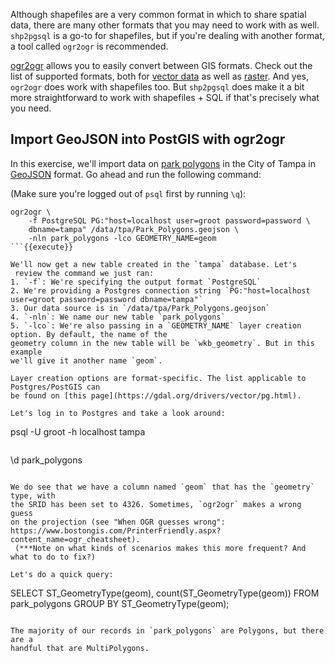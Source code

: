 Although shapefiles are a very common format in which to share spatial 
data, there are many other formats that you may need to work with as well. 
`shp2pgsql` is a go-to for shapefiles, but if you're dealing with another 
format, a tool called `ogr2ogr` is recommended. 

[ogr2ogr](https://gdal.org/programs/ogr2ogr.html) allows you to easily convert 
between GIS formats. Check out the list of supported formats,
 both for [vector data](https://gdal.org/drivers/vector/index.html) as well as 
 [raster](https://gdal.org/drivers/raster/index.html).
 And yes, `ogr2ogr` does work with shapefiles too. But `shp2pgsql` does make it
 a bit more straightforward to work with shapefiles + SQL if that's precisely 
 what you need.

## Import GeoJSON into PostGIS with ogr2ogr

In this exercise, we'll import data on [park polygons](https://city-tampa.opendata.arcgis.com/datasets/park-polygons?geometry=-83.779%2C27.778%2C-81.166%2C28.203) in the City of Tampa in 
[GeoJSON](https://en.wikipedia.org/wiki/GeoJSON) format. Go ahead and run the 
following command: 

(Make sure you're logged out of `psql` first by running `\q`):

```
ogr2ogr \
    -f PostgreSQL PG:"host=localhost user=groot password=password \
    dbname=tampa" /data/tpa/Park_Polygons.geojson \
    -nln park_polygons -lco GEOMETRY_NAME=geom
```{{execute}}

We'll now get a new table created in the `tampa` database. Let's
 review the command we just ran:
1. `-f`: We're specifying the output format `PostgreSQL`
2. We're providing a Postgres connection string `PG:"host=localhost user=groot password=password dbname=tampa"`
3. Our data source is in `/data/tpa/Park_Polygons.geojson`
4. `-nln`: We name our new table `park_polygons`
5. `-lco`: We're also passing in a `GEOMETRY_NAME` layer creation option. By default, the name of the 
geometry column in the new table will be `wkb_geometry`. But in this example 
we'll give it another name `geom`.

Layer creation options are format-specific. The list applicable to Postgres/PostGIS can 
be found on [this page](https://gdal.org/drivers/vector/pg.html).

Let's log in to Postgres and take a look around:

```
psql -U groot -h localhost tampa
```{{execute}}
```
\d park_polygons
```{{execute}}

We do see that we have a column named `geom` that has the `geometry` type, with 
the SRID has been set to 4326. Sometimes, `ogr2ogr` makes a wrong guess 
on the projection (see "When OGR guesses wrong": https://www.bostongis.com/PrinterFriendly.aspx?content_name=ogr_cheatsheet).
 (***Note on what kinds of scenarios makes this more frequent? And what to do to fix?)

Let's do a quick query:

```
SELECT ST_GeometryType(geom), count(ST_GeometryType(geom)) 
FROM park_polygons 
GROUP BY ST_GeometryType(geom);
```{{execute}}

The majority of our records in `park_polygons` are Polygons, but there are a 
handful that are MultiPolygons.
